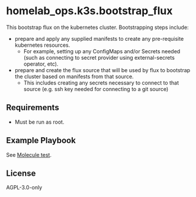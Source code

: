 homelab_ops.k3s.bootstrap_flux
==============================

This bootstrap flux on the kubernetes cluster. Bootstrapping steps include:
- prepare and apply any supplied manifests to create any pre-requisite kubernetes resources.
  - For example, setting up any ConfigMaps and/or Secrets needed (such as connecting to secret provider using external-secrets operator, etc).
- prepare and create the flux source that will be used by flux to bootstrap the cluster based on manifests from that source.
  - This includes creating any secrets necessary to connect to that source (e.g. ssh key needed for connecting to a git source)

Requirements
------------

- Must be run as root.

Example Playbook
----------------

See [Molecule test](../../molecule/default/converge.yml).

License
-------

AGPL-3.0-only

